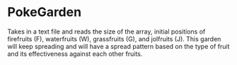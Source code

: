# PokeGarden
 Takes in a text file and reads the size of the array, initial positions of firefruits (F), waterfruits (W), grassfruits (G), and jolfruits (J). This garden will keep spreading and will have a spread pattern based on the type of fruit and its effectiveness against each other fruits.
